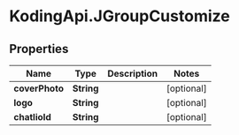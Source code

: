 # KodingApi.JGroupCustomize

## Properties
Name | Type | Description | Notes
------------ | ------------- | ------------- | -------------
**coverPhoto** | **String** |  | [optional] 
**logo** | **String** |  | [optional] 
**chatlioId** | **String** |  | [optional] 


